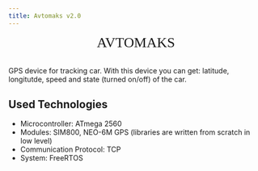 ```yaml
---
title: Avtomaks v2.0
---
```


<div style="font-family: Tahoma; text-align: center; font-size: 2em;">AVTOMAKS</div>

<br/>

GPS device for tracking car. With this device you can get: latitude, longitutde, speed and state (turned on/off) of the car.

## Used Technologies
* Microcontroller: ATmega 2560
* Modules: SIM800, NEO-6M GPS (libraries are written from scratch in low level)
* Communication Protocol: TCP
* System: FreeRTOS
